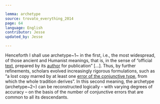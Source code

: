 ```yaml
---

lemma: archetype
source: trovato_everything_2014
page: 64
language: English
contributor: Jesse
updated_by: Jesse

---
```

Henceforth I shall use archetype~1~ in the first, i.e., the most widespread, of those ancient and Humanist meanings, that is, in the sense of  “official [text](text.html), prepared by its [author](author.html) for publication” […].
Thus, by further refinements, scholars evolved increasingly rigorous formulations, such as “a lost copy marred by at least one [error of the conjunctive type](errorConjunctive.html), from which the whole tradition derives”.
In this second meaning, the archetype (archetype~2~) can be reconstructed logically – with varying degrees of accuracy – on the basis of the number of conjunctive errors that are common to all its descendants.
